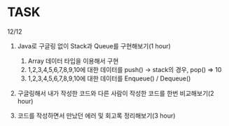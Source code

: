# TASK

12/12
1. Java로 구글링 없이 Stack과 Queue를 구현해보기(1 hour)
   1. Array 데이터 타입을 이용해서 구현
   2. 1,2,3,4,5,6,7,8,9,10에 대한 데이터를 push() → stack의 경우, pop() ⇒ 10
   3. 1,2,3,4,5,6,7,8,9,10에 대한 데이터를 Enqueue() / Dequeue()
   
   
2. 구글링해서 내가 작성한 코드와 다른 사람이 작성한 코드를 한번 비교해보기(2 hour)
3. 코드를 작성하면서 만났던 에러 및 회고록 정리해보기(3 hour)